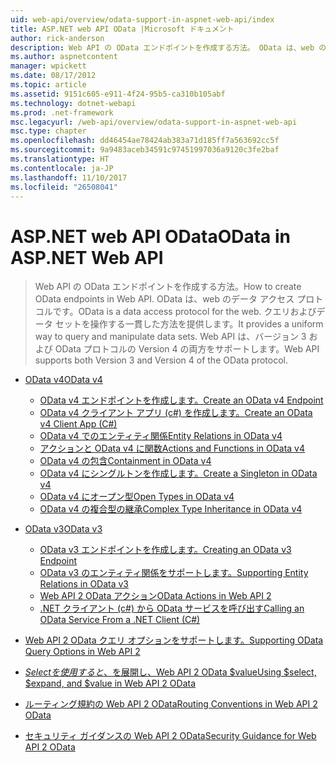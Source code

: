 ```yaml
---
uid: web-api/overview/odata-support-in-aspnet-web-api/index
title: ASP.NET web API OData |Microsoft ドキュメント
author: rick-anderson
description: Web API の OData エンドポイントを作成する方法。 OData は、web のデータ アクセス プロトコルです。 クエリおよびデータ セットを操作する一貫した方法を提供します。 Web API s.
ms.author: aspnetcontent
manager: wpickett
ms.date: 08/17/2012
ms.topic: article
ms.assetid: 9151c605-e911-4f24-95b5-ca310b105abf
ms.technology: dotnet-webapi
ms.prod: .net-framework
msc.legacyurl: /web-api/overview/odata-support-in-aspnet-web-api
msc.type: chapter
ms.openlocfilehash: dd46454ae78424ab383a71d185ff7a563692cc5f
ms.sourcegitcommit: 9a9483aceb34591c97451997036a9120c3fe2baf
ms.translationtype: HT
ms.contentlocale: ja-JP
ms.lasthandoff: 11/10/2017
ms.locfileid: "26508041"
---
```

<a name="odata-in-aspnet-web-api"></a><span data-ttu-id="dc0d8-106">ASP.NET web API OData</span><span class="sxs-lookup"><span data-stu-id="dc0d8-106">OData in ASP.NET Web API</span></span>
====================
> <span data-ttu-id="dc0d8-107">Web API の OData エンドポイントを作成する方法。</span><span class="sxs-lookup"><span data-stu-id="dc0d8-107">How to create OData endpoints in Web API.</span></span> <span data-ttu-id="dc0d8-108">OData は、web のデータ アクセス プロトコルです。</span><span class="sxs-lookup"><span data-stu-id="dc0d8-108">OData is a data access protocol for the web.</span></span> <span data-ttu-id="dc0d8-109">クエリおよびデータ セットを操作する一貫した方法を提供します。</span><span class="sxs-lookup"><span data-stu-id="dc0d8-109">It provides a uniform way to query and manipulate data sets.</span></span> <span data-ttu-id="dc0d8-110">Web API は、バージョン 3 および OData プロトコルの Version 4 の両方をサポートします。</span><span class="sxs-lookup"><span data-stu-id="dc0d8-110">Web API supports both Version 3 and Version 4 of the OData protocol.</span></span>


- [<span data-ttu-id="dc0d8-111">OData v4</span><span class="sxs-lookup"><span data-stu-id="dc0d8-111">OData v4</span></span>](odata-v4/index.md)

    - [<span data-ttu-id="dc0d8-112">OData v4 エンドポイントを作成します。</span><span class="sxs-lookup"><span data-stu-id="dc0d8-112">Create an OData v4 Endpoint</span></span>](odata-v4/create-an-odata-v4-endpoint.md)
    - [<span data-ttu-id="dc0d8-113">OData v4 クライアント アプリ (c#) を作成します。</span><span class="sxs-lookup"><span data-stu-id="dc0d8-113">Create an OData v4 Client App (C#)</span></span>](odata-v4/create-an-odata-v4-client-app.md)
    - [<span data-ttu-id="dc0d8-114">OData v4 でのエンティティ関係</span><span class="sxs-lookup"><span data-stu-id="dc0d8-114">Entity Relations in OData v4</span></span>](odata-v4/entity-relations-in-odata-v4.md)
    - [<span data-ttu-id="dc0d8-115">アクションと OData v4 に関数</span><span class="sxs-lookup"><span data-stu-id="dc0d8-115">Actions and Functions in OData v4</span></span>](odata-v4/odata-actions-and-functions.md)
    - [<span data-ttu-id="dc0d8-116">OData v4 の包含</span><span class="sxs-lookup"><span data-stu-id="dc0d8-116">Containment in OData v4</span></span>](odata-v4/odata-containment-in-web-api-22.md)
    - [<span data-ttu-id="dc0d8-117">OData v4 にシングルトンを作成します。</span><span class="sxs-lookup"><span data-stu-id="dc0d8-117">Create a Singleton in OData v4</span></span>](odata-v4/using-a-singleton-in-an-odata-endpoint-in-web-api-22.md)
    - [<span data-ttu-id="dc0d8-118">OData v4 にオープン型</span><span class="sxs-lookup"><span data-stu-id="dc0d8-118">Open Types in OData v4</span></span>](odata-v4/use-open-types-in-odata-v4.md)
    - [<span data-ttu-id="dc0d8-119">OData v4 の複合型の継承</span><span class="sxs-lookup"><span data-stu-id="dc0d8-119">Complex Type Inheritance in OData v4</span></span>](odata-v4/complex-type-inheritance-in-odata-v4.md)
- [<span data-ttu-id="dc0d8-120">OData v3</span><span class="sxs-lookup"><span data-stu-id="dc0d8-120">OData v3</span></span>](odata-v3/index.md)

    - [<span data-ttu-id="dc0d8-121">OData v3 エンドポイントを作成します。</span><span class="sxs-lookup"><span data-stu-id="dc0d8-121">Creating an OData v3 Endpoint</span></span>](odata-v3/creating-an-odata-endpoint.md)
    - [<span data-ttu-id="dc0d8-122">OData v3 のエンティティ関係をサポートします。</span><span class="sxs-lookup"><span data-stu-id="dc0d8-122">Supporting Entity Relations in OData v3</span></span>](odata-v3/working-with-entity-relations.md)
    - [<span data-ttu-id="dc0d8-123">Web API 2 OData アクション</span><span class="sxs-lookup"><span data-stu-id="dc0d8-123">OData Actions in Web API 2</span></span>](odata-v3/odata-actions.md)
    - [<span data-ttu-id="dc0d8-124">.NET クライアント (c#) から OData サービスを呼び出す</span><span class="sxs-lookup"><span data-stu-id="dc0d8-124">Calling an OData Service From a .NET Client (C#)</span></span>](odata-v3/calling-an-odata-service-from-a-net-client.md)
- [<span data-ttu-id="dc0d8-125">Web API 2 OData クエリ オプションをサポートします。</span><span class="sxs-lookup"><span data-stu-id="dc0d8-125">Supporting OData Query Options in Web API 2</span></span>](supporting-odata-query-options.md)
- [<span data-ttu-id="dc0d8-126">$Select を使用すると、$を展開し、Web API 2 OData $value</span><span class="sxs-lookup"><span data-stu-id="dc0d8-126">Using $select, $expand, and $value in Web API 2 OData</span></span>](using-select-expand-and-value.md)
- [<span data-ttu-id="dc0d8-127">ルーティング規約の Web API 2 OData</span><span class="sxs-lookup"><span data-stu-id="dc0d8-127">Routing Conventions in Web API 2 OData</span></span>](odata-routing-conventions.md)
- [<span data-ttu-id="dc0d8-128">セキュリティ ガイダンスの Web API 2 OData</span><span class="sxs-lookup"><span data-stu-id="dc0d8-128">Security Guidance for Web API 2 OData</span></span>](odata-security-guidance.md)
